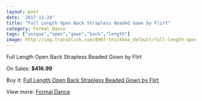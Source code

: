 ```yaml
---
layout: post
date: '2017-11-24'
title: "Full Length Open Back Strapless Beaded Gown by Flirt"
category: Formal Dance
tags: ["unique","open","gown","back","length"]
image: http://img.transblink.com/8907-thickbox_default/full-length-open-back-strapless-beaded-gown-by-flirt.jpg
---
```

Full Length Open Back Strapless Beaded Gown by Flirt

On Sales: **$416.99**
<a href="https://www.transblink.com/en/formal-dance/2929-full-length-open-back-strapless-beaded-gown-by-flirt.html"><amp-img layout="responsive" width="600" height="600" src="//img.transblink.com/8907-thickbox_default/full-length-open-back-strapless-beaded-gown-by-flirt.jpg" alt="Full Length Open Back Strapless Beaded Gown by Flirt 0" /></a>
<a href="https://www.transblink.com/en/formal-dance/2929-full-length-open-back-strapless-beaded-gown-by-flirt.html"><amp-img layout="responsive" width="600" height="600" src="//img.transblink.com/8911-thickbox_default/full-length-open-back-strapless-beaded-gown-by-flirt.jpg" alt="Full Length Open Back Strapless Beaded Gown by Flirt 1" /></a>
<a href="https://www.transblink.com/en/formal-dance/2929-full-length-open-back-strapless-beaded-gown-by-flirt.html"><amp-img layout="responsive" width="600" height="600" src="//img.transblink.com/8910-thickbox_default/full-length-open-back-strapless-beaded-gown-by-flirt.jpg" alt="Full Length Open Back Strapless Beaded Gown by Flirt 2" /></a>
<a href="https://www.transblink.com/en/formal-dance/2929-full-length-open-back-strapless-beaded-gown-by-flirt.html"><amp-img layout="responsive" width="600" height="600" src="//img.transblink.com/8909-thickbox_default/full-length-open-back-strapless-beaded-gown-by-flirt.jpg" alt="Full Length Open Back Strapless Beaded Gown by Flirt 3" /></a>
<a href="https://www.transblink.com/en/formal-dance/2929-full-length-open-back-strapless-beaded-gown-by-flirt.html"><amp-img layout="responsive" width="600" height="600" src="//img.transblink.com/8908-thickbox_default/full-length-open-back-strapless-beaded-gown-by-flirt.jpg" alt="Full Length Open Back Strapless Beaded Gown by Flirt 4" /></a>

Buy it: [Full Length Open Back Strapless Beaded Gown by Flirt](https://www.transblink.com/en/formal-dance/2929-full-length-open-back-strapless-beaded-gown-by-flirt.html "Full Length Open Back Strapless Beaded Gown by Flirt")

View more: [Formal Dance](https://www.transblink.com/en/6-formal-dance "Formal Dance")